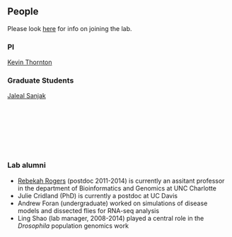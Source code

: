 ## People

Please look [here](joining) for info on joining the lab.

### PI

[Kevin Thornton](krthornt)


### Graduate Students

[Jaleal Sanjak](jsanjak)

<br><br><br><br><br><br>

### Lab alumni

* [Rebekah Rogers](http://evolscientist.com/) (postdoc 2011-2014) is currently an assitant professor in the department of Bioinformatics and Genomics at UNC Charlotte 
* Julie Cridland (PhD) is currently a postdoc at UC Davis
* Andrew Foran (undergraduate) worked on simulations of disease models and dissected flies for RNA-seq analysis
* Ling Shao (lab manager, 2008-2014) played a central role in the _Drosophila_ population genomics work 
